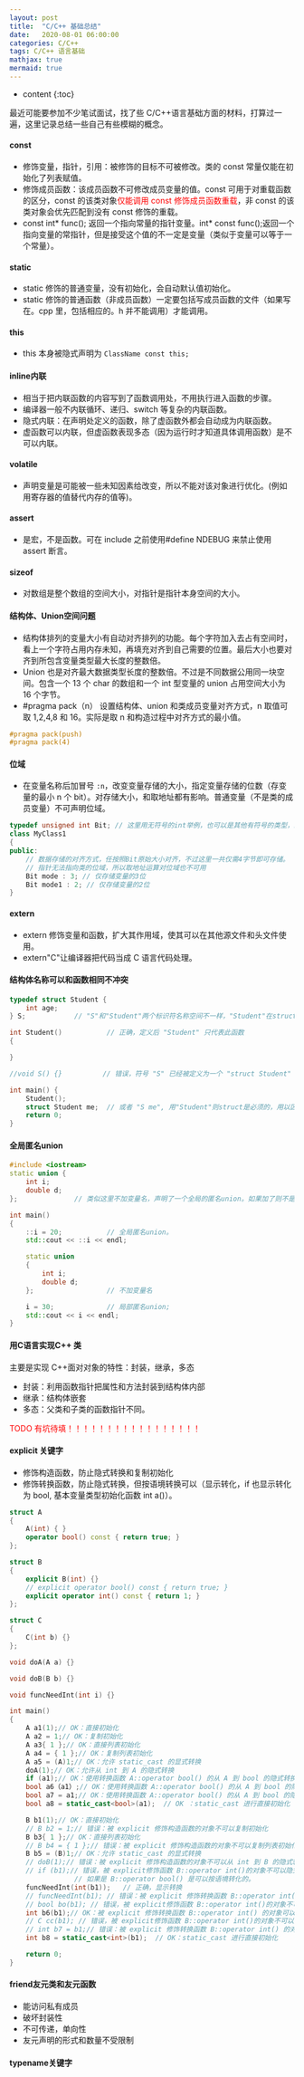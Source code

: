 ```yaml
---
layout: post
title:  "C/C++ 基础总结"
date:   2020-08-01 06:00:00
categories: C/C++
tags: C/C++ 语言基础
mathjax: true
mermaid: true
---
```


* content
{:toc}

最近可能要参加不少笔试面试，找了些 C/C++语言基础方面的材料，打算过一遍，这里记录总结一些自己有些模糊的概念。

#### const
* 修饰变量，指针，引用：被修饰的目标不可被修改。类的 const 常量仅能在初始化了列表赋值。
* 修饰成员函数：该成员函数不可修改成员变量的值。const 可用于对重载函数的区分，const 的该类对象<span style="color:red">仅能调用 const 修饰成员函数重载</span>，非 const 的该类对象会优先匹配到没有 const 修饰的重载。
* const int* func(); 返回一个指向常量的指针变量。int* const func();返回一个指向变量的常指针，但是接受这个值的不一定是变量（类似于变量可以等于一个常量）。

#### static
* static 修饰的普通变量，没有初始化，会自动默认值初始化。
* static 修饰的普通函数（非成员函数）一定要包括写成员函数的文件（如果写在。cpp 里，包括相应的。h 并不能调用）才能调用。

#### this
* this 本身被隐式声明为 `ClassName const this;`

#### inline内联
* 相当于把内联函数的内容写到了函数调用处，不用执行进入函数的步骤。
* 编译器一般不内联循环、递归、switch 等复杂的内联函数。
* 隐式内联：在声明处定义的函数，除了虚函数外都会自动成为内联函数。
* 虚函数可以内联，但虚函数表现多态（因为运行时才知道具体调用函数）是不可以内联。

#### volatile
* 声明变量是可能被一些未知因素给改变，所以不能对该对象进行优化。(例如用寄存器的值替代内存的值等)。

#### assert
* 是宏，不是函数。可在 include 之前使用#define NDEBUG 来禁止使用 assert 断言。

#### sizeof
* 对数组是整个数组的空间大小，对指针是指针本身空间的大小。
  
#### 结构体、Union空间问题
* 结构体排列的变量大小有自动对齐排列的功能。每个字符加入去占有空间时，看上一个字符占用内存未知，再填充对齐到自己需要的位置。最后大小也要对齐到所包含变量类型最大长度的整数倍。
* Union 也是对齐最大数据类型长度的整数倍。不过是不同数据公用同一块空间。包含一个 13 个 char 的数组和一个 int 型变量的 union 占用空间大小为 16 个字节。
* #pragma pack（n） 设置结构体、union 和类成员变量对齐方式，n 取值可取 1,2,4,8 和 16。实际是取 n 和构造过程中对齐方式的最小值。
 ```cpp
 #pragma pack(push)
 #pragma pack(4)
 ```

 #### 位域
 * 在变量名称后加冒号 `:n`，改变变量存储的大小，指定变量存储的位数（存变量的最小 n 个 bit）。对存储大小，和取地址都有影响。普通变量（不是类的成员变量）不可声明位域。
```cpp
typedef unsigned int Bit; // 这里用无符号的int举例，也可以是其他有符号的类型，必须是整型或枚举类型
class MyClass1
{
public:
    // 数据存储的对齐方式，任按照Bit原始大小对齐，不过这里一共仅需4字节即可存储。
    // 指针无法指向类的位域，所以取地址运算对位域也不可用
	Bit mode : 3; // 仅存储变量的3位
	Bit mode1 : 2; // 仅存储变量的2位
}
```

#### extern
* extern 修饰变量和函数，扩大其作用域，使其可以在其他源文件和头文件使用。
* extern"C"让编译器把代码当成 C 语言代码处理。

#### 结构体名称可以和函数相同不冲突
```cpp
typedef struct Student {
    int age;
} S;            // "S"和"Student"两个标识符名称空间不一样，"Student"在struct标识符这个空间内可找到

int Student()           // 正确，定义后 "Student" 只代表此函数
{

}

//void S() {}          // 错误，符号 "S" 已经被定义为一个 "struct Student" 的别名

int main() {
    Student();
    struct Student me;  // 或者 "S me", 用"Student"则struct是必须的，用以区分函数Student;
    return 0;
}
```

#### 全局匿名union
```cpp
#include <iostream>
static union {
    int i;
    double d;
};              // 类似这里不加变量名，声明了一个全局的匿名union。如果加了则不是匿名的。

int main()
{
    ::i = 20;           // 全局匿名union。
    std::cout << ::i << endl;

    static union
    {
        int i;
        double d;
    };                  // 不加变量名

    i = 30;             // 局部匿名union;
    std::cout << i << endl;
}
```

#### 用C语言实现C++ 类
主要是实现 C++面对对象的特性：封装，继承，多态
* 封装：利用函数指针把属性和方法封装到结构体内部
* 继承：结构体嵌套
* 多态：父类和子类的函数指针不同。

<span style="color:red">TODO 有坑待填！！！！！！！！！！！！！！！！！</span>

#### explicit 关键字
* 修饰构造函数，防止隐式转换和复制初始化
* 修饰转换函数，防止隐式转换，但按语境转换可以（显示转化，if 也显示转化为 bool, 基本变量类型初始化函数 int a()）。

```cpp
struct A
{
	A(int) { }
	operator bool() const { return true; }
};

struct B
{
	explicit B(int) {}
	// explicit operator bool() const { return true; }
	explicit operator int() const { return 1; }
};

struct C
{
	C(int b) {}
};

void doA(A a) {}

void doB(B b) {}

void funcNeedInt(int i) {}

int main()
{
	A a1(1);// OK：直接初始化
	A a2 = 1;// OK：复制初始化
	A a3{ 1 };// OK：直接列表初始化
	A a4 = { 1 };// OK：复制列表初始化
	A a5 = (A)1;// OK：允许 static_cast 的显式转换
	doA(1);// OK：允许从 int 到 A 的隐式转换
	if (a1);// OK：使用转换函数 A::operator bool() 的从 A 到 bool 的隐式转换
	bool a6（a1）;// OK：使用转换函数 A::operator bool() 的从 A 到 bool 的隐式转换
	bool a7 = a1;// OK：使用转换函数 A::operator bool() 的从 A 到 bool 的隐式转换
	bool a8 = static_cast<bool>(a1);  // OK ：static_cast 进行直接初始化

	B b1(1);// OK：直接初始化
	// B b2 = 1;// 错误：被 explicit 修饰构造函数的对象不可以复制初始化
	B b3{ 1 };// OK：直接列表初始化
	// B b4 = { 1 };// 错误：被 explicit 修饰构造函数的对象不可以复制列表初始化
	B b5 = (B)1;// OK：允许 static_cast 的显式转换
	// doB(1);// 错误：被 explicit 修饰构造函数的对象不可以从 int 到 B 的隐式转换
	// if (b1);// 错误，被 explicit修饰函数 B::operator int()的对象不可以隐式转化到bool，涉及到Int到bool的隐式转化。
				// 如果是 B::operator bool() 是可以按语境转化的。
	funcNeedInt(int(b1));	// 正确，显示转换
	// funcNeedInt(b1); // 错误：被 explicit 修饰转换函数 B::operator int() 的对象不可以隐式转换
	// bool bo(b1); // 错误，被 explicit修饰函数 B::operator int()的对象不可以隐式转化到bool，涉及到Int到bool的隐式转化。
	int b6(b1);// OK：被 explicit 修饰转换函数 B::operator int() 的对象可以从 B 到 int 的按语境转换
	// C cc(b1); // 错误，被 explicit修饰函数 B::operator int()的对象不可以隐式转化到int
	// int b7 = b1;// 错误：被 explicit 修饰转换函数 B::operator int() 的对象不可以隐式转换
	int b8 = static_cast<int>(b1);  // OK：static_cast 进行直接初始化

	return 0;
}
```

#### friend友元类和友元函数
* 能访问私有成员
* 破坏封装性
* 不可传递，单向性
* 友元声明的形式和数量不受限制


#### typename关键字

